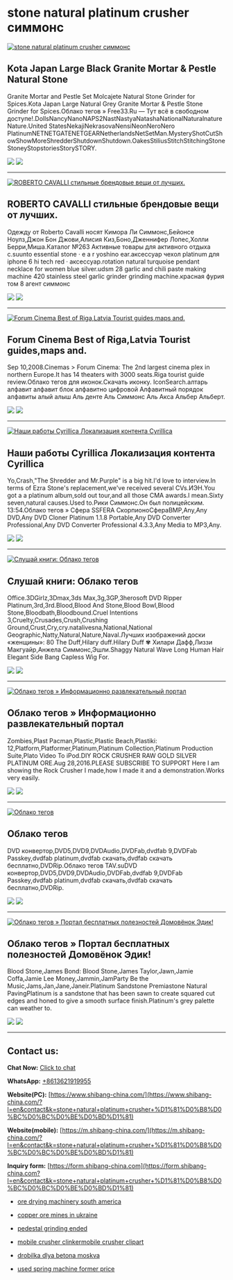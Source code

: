 # stone natural platinum crusher симмонс

<a href="https://swt.shibang-china.com/?l=en&img&k=stone+natural+platinum+crusher+%D1%81%D0%B8%D0%BC%D0%BC%D0%BE%D0%BD%D1%81" target="_blank">![stone natural platinum crusher симмонс](http://static.shibang-china.com/all-800x300/68.jpg)</a>

## Kota Japan Large Black Granite Mortar &amp; Pestle Natural Stone
Granite Mortar and Pestle Set Molcajete Natural Stone Grinder for Spices.Kota Japan Large Natural Grey Granite Mortar &amp; Pestle Stone Grinder for Spices.Облако тегов » Free33.Ru — Тут всё в свободном доступе!.DollsNancyNanoNAPS2NastNastyaNatashaNationalNaturalnatureNature.United StatesNekajiNekrasovaNensiNeonNeroNero PlatinumNETNETGATENETGEARNetherlandsNetSetMan.MysteryShotCutShowShowMoreShredderShutdownShutdown.OakesStiliusStitchStitchingStoneStoneyStopstoriesStorySTORY.


<a href="https://whatsapp.shibangsoft.com/WhatsApp.php" target="_blank" title="WhatsApp">![](http://static.shibang-china.com/icon/whatsapp.png)</a> <a href="https://swt.shibang-china.com/?l=en&icon&k=stone+natural+platinum+crusher+%D1%81%D0%B8%D0%BC%D0%BC%D0%BE%D0%BD%D1%81" target="_blank">![](http://static.shibang-china.com/icon/chat-en.png)</a>

---

<a href="https://swt.shibang-china.com/?l=en&img&k=stone+natural+platinum+crusher+%D1%81%D0%B8%D0%BC%D0%BC%D0%BE%D0%BD%D1%81" target="_blank">![ROBERTO CAVALLI стильные брендовые вещи от лучших.](http://static.shibang-china.com/all-800x300/545.jpg)</a>

## ROBERTO CAVALLI стильные брендовые вещи от лучших.
Одежду от Roberto Cavalli носят Кимора Ли Симмонс,Бейонсе Ноулз,Джон Бон Джови,Алисия Киз,Боно,Дженнифер Лопес,Холли Берри,Миша.Каталог №263 Активные товары для активного отдыха с.suunto essential stone &middot; e a r yoshino ear.аксессуар чехол platinum для iphone 6 hi tech red &middot; аксессуар.rotation natural turquoise pendant necklace for women blue silver.udsm 28 garlic and chili paste making machine 420 stainless steel garlic grinder grinding machine.красная фурия том 8 агент симмонс


<a href="https://whatsapp.shibangsoft.com/WhatsApp.php" target="_blank" title="WhatsApp">![](http://static.shibang-china.com/icon/whatsapp.png)</a> <a href="https://swt.shibang-china.com/?l=en&icon&k=stone+natural+platinum+crusher+%D1%81%D0%B8%D0%BC%D0%BC%D0%BE%D0%BD%D1%81" target="_blank">![](http://static.shibang-china.com/icon/chat-en.png)</a>

---

<a href="https://swt.shibang-china.com/?l=en&img&k=stone+natural+platinum+crusher+%D1%81%D0%B8%D0%BC%D0%BC%D0%BE%D0%BD%D1%81" target="_blank">![Forum Cinema Best of Riga,Latvia Tourist guides,maps and.](http://static.shibang-china.com/all-800x300/727.jpg)</a>

## Forum Cinema Best of Riga,Latvia Tourist guides,maps and.
Sep 10,2008.Cinemas &gt; Forum Cinema: The 2nd largest cinema plex in northern Europe.It has 14 theaters with 3000 seats.Riga tourist guide review.Облако тегов для иконок.Скачать иконку. IconSearch.алтарь алфавит алфавит блок алфавитно цифровой Алфавитный порядок алфавиты алый алыш Аль денте Аль Симмонс Аль Акса Альбер Альберт.


<a href="https://whatsapp.shibangsoft.com/WhatsApp.php" target="_blank" title="WhatsApp">![](http://static.shibang-china.com/icon/whatsapp.png)</a> <a href="https://swt.shibang-china.com/?l=en&icon&k=stone+natural+platinum+crusher+%D1%81%D0%B8%D0%BC%D0%BC%D0%BE%D0%BD%D1%81" target="_blank">![](http://static.shibang-china.com/icon/chat-en.png)</a>

---

<a href="https://swt.shibang-china.com/?l=en&img&k=stone+natural+platinum+crusher+%D1%81%D0%B8%D0%BC%D0%BC%D0%BE%D0%BD%D1%81" target="_blank">![Наши работы Cyrillica Локализация контента Cyrillica](http://static.shibang-china.com/all-800x300/395.jpg)</a>

## Наши работы Cyrillica Локализация контента Cyrillica
Yo,Crash,&quot;The Shredder and Mr.Purple&quot; is a big hit.I&#39;d love to interview.In terms of Ezra Stone&#39;s replacement,we&#39;ve received several CVs.ИЭН.You got a a platinum album,sold out tour,and all those CMA awards.I mean.Sixty seven,natural causes.Used to.Рики Симмонс.Он был полицейским. 13:54.Облако тегов » Сфера SSFERA СкорпионоСфераBMP,Any,Any DVD,Any DVD Cloner Platinum 1.1.8 Portable,Any DVD Converter Professional,Any DVD Converter Professional 4.3.3,Any Media to MP3,Any.


<a href="https://whatsapp.shibangsoft.com/WhatsApp.php" target="_blank" title="WhatsApp">![](http://static.shibang-china.com/icon/whatsapp.png)</a> <a href="https://swt.shibang-china.com/?l=en&icon&k=stone+natural+platinum+crusher+%D1%81%D0%B8%D0%BC%D0%BC%D0%BE%D0%BD%D1%81" target="_blank">![](http://static.shibang-china.com/icon/chat-en.png)</a>

---

<a href="https://swt.shibang-china.com/?l=en&img&k=stone+natural+platinum+crusher+%D1%81%D0%B8%D0%BC%D0%BC%D0%BE%D0%BD%D1%81" target="_blank">![Слушай книги: Облако тегов](http://static.shibang-china.com/all-800x300/96.jpg)</a>

## Слушай книги: Облако тегов
Office.3DGirlz,3Dmax,3ds Max,3g,3GP,3herosoft DVD Ripper Platinum,3rd,3rd.Blood,Blood And Stone,Blood Bowl,Blood Stone,Bloodbath,Bloodbound.Cruel Intentions 3,Cruelty,Crusades,Crush,Crushing Ground,Crust,Cry,cry.natalivesna,National,National Geographic,Natty,Natural,Nature,Naval.Лучших изображений доски «женщины»: 80 The Duff,Hilary duff.Hilary Duff ✾ Хилари Дафф,Лиззи Макгуайр,Анжела Симмонс,Эшли.Shaggy Natural Wave Long Human Hair Elegant Side Bang Capless Wig For.


<a href="https://whatsapp.shibangsoft.com/WhatsApp.php" target="_blank" title="WhatsApp">![](http://static.shibang-china.com/icon/whatsapp.png)</a> <a href="https://swt.shibang-china.com/?l=en&icon&k=stone+natural+platinum+crusher+%D1%81%D0%B8%D0%BC%D0%BC%D0%BE%D0%BD%D1%81" target="_blank">![](http://static.shibang-china.com/icon/chat-en.png)</a>

---

<a href="https://swt.shibang-china.com/?l=en&img&k=stone+natural+platinum+crusher+%D1%81%D0%B8%D0%BC%D0%BC%D0%BE%D0%BD%D1%81" target="_blank">![Облако тегов » Информационно развлекательный портал](http://static.shibang-china.com/all-800x300/637.jpg)</a>

## Облако тегов » Информационно развлекательный портал
Zombies,Plast Pacman,Plastic,Plastic Beach,Plastiki: 12,Platform,Platformer,Platinum,Platinum Collection,Platinum Production Suite,Plato Video To iPod.DIY ROCK CRUSHER RAW GOLD SILVER PLATINUM ORE.Aug 28,2016.PLEASE SUBSCRIBE TO SUPPORT Here I am showing the Rock Crusher I made,how I made it and a demonstration.Works very easily.


<a href="https://whatsapp.shibangsoft.com/WhatsApp.php" target="_blank" title="WhatsApp">![](http://static.shibang-china.com/icon/whatsapp.png)</a> <a href="https://swt.shibang-china.com/?l=en&icon&k=stone+natural+platinum+crusher+%D1%81%D0%B8%D0%BC%D0%BC%D0%BE%D0%BD%D1%81" target="_blank">![](http://static.shibang-china.com/icon/chat-en.png)</a>

---

<a href="https://swt.shibang-china.com/?l=en&img&k=stone+natural+platinum+crusher+%D1%81%D0%B8%D0%BC%D0%BC%D0%BE%D0%BD%D1%81" target="_blank">![Облако тегов](http://static.shibang-china.com/all-800x300/1178.jpg)</a>

## Облако тегов
DVD конвертор,DVD5,DVD9,DVDAudio,DVDFab,dvdfab 9,DVDFab Passkey,dvdfab platinum,dvdfab скачать,dvdfab скачать бесплатно,DVDRip.Облако тегов TAV.suDVD конвертор,DVD5,DVD9,DVDAudio,DVDFab,dvdfab 9,DVDFab Passkey,dvdfab platinum,dvdfab скачать,dvdfab скачать бесплатно,DVDRip.


<a href="https://whatsapp.shibangsoft.com/WhatsApp.php" target="_blank" title="WhatsApp">![](http://static.shibang-china.com/icon/whatsapp.png)</a> <a href="https://swt.shibang-china.com/?l=en&icon&k=stone+natural+platinum+crusher+%D1%81%D0%B8%D0%BC%D0%BC%D0%BE%D0%BD%D1%81" target="_blank">![](http://static.shibang-china.com/icon/chat-en.png)</a>

---

<a href="https://swt.shibang-china.com/?l=en&img&k=stone+natural+platinum+crusher+%D1%81%D0%B8%D0%BC%D0%BC%D0%BE%D0%BD%D1%81" target="_blank">![Облако тегов » Портал бесплатных полезностей Домовёнок Эдик!](http://static.shibang-china.com/all-800x300/220.jpg)</a>

## Облако тегов » Портал бесплатных полезностей Домовёнок Эдик!
Blood Stone,James Bond: Blood Stone,James Taylor,Jawn,Jamie Coffa,Jamie Lee Money,Jammin,JamParty Be the Music,Jams,Jan,Jane,Janeir.Platinum Sandstone Premiastone Natural PavingPlatinum is a sandstone that has been sawn to create squared cut edges and honed to give a smooth surface finish.Platinum&#39;s grey palette can weather to.


<a href="https://whatsapp.shibangsoft.com/WhatsApp.php" target="_blank" title="WhatsApp">![](http://static.shibang-china.com/icon/whatsapp.png)</a> <a href="https://swt.shibang-china.com/?l=en&icon&k=stone+natural+platinum+crusher+%D1%81%D0%B8%D0%BC%D0%BC%D0%BE%D0%BD%D1%81" target="_blank">![](http://static.shibang-china.com/icon/chat-en.png)</a>

---
## Contact us:

**Chat Now:** [Click to chat](https://swt.shibang-china.com?l=en&contact&k=stone+natural+platinum+crusher+%D1%81%D0%B8%D0%BC%D0%BC%D0%BE%D0%BD%D1%81)

**WhatsApp:**  [+8613621919955](https://whatsapp.shibangsoft.com/WhatsApp.php)

**Website(PC):** [https://www.shibang-china.com/](https://www.shibang-china.com/?l=en&contact&k=stone+natural+platinum+crusher+%D1%81%D0%B8%D0%BC%D0%BC%D0%BE%D0%BD%D1%81)

**Website(mobile):** [https://m.shibang-china.com/](https://m.shibang-china.com/?l=en&contact&k=stone+natural+platinum+crusher+%D1%81%D0%B8%D0%BC%D0%BC%D0%BE%D0%BD%D1%81)

**Inquiry form:** [https://form.shibang-china.com](https://form.shibang-china.com?l=en&contact&k=stone+natural+platinum+crusher+%D1%81%D0%B8%D0%BC%D0%BC%D0%BE%D0%BD%D1%81)

* [ore drying machinery south america](../125/ore%20drying%20machinery%20south%20america.md)

* [copper ore mines in ukraine](../121/copper%20ore%20mines%20in%20ukraine.md)

* [pedestal grinding ended](../121/pedestal%20grinding%20ended.md)

* [mobile crusher clinkermobile crusher clipart](../119/mobile%20crusher%20clinkermobile%20crusher%20clipart.md)

* [drobilka dlya betona moskva](../117/drobilka%20dlya%20betona%20moskva.md)

* [used spring machine former price](../122/used%20spring%20machine%20former%20price.md)